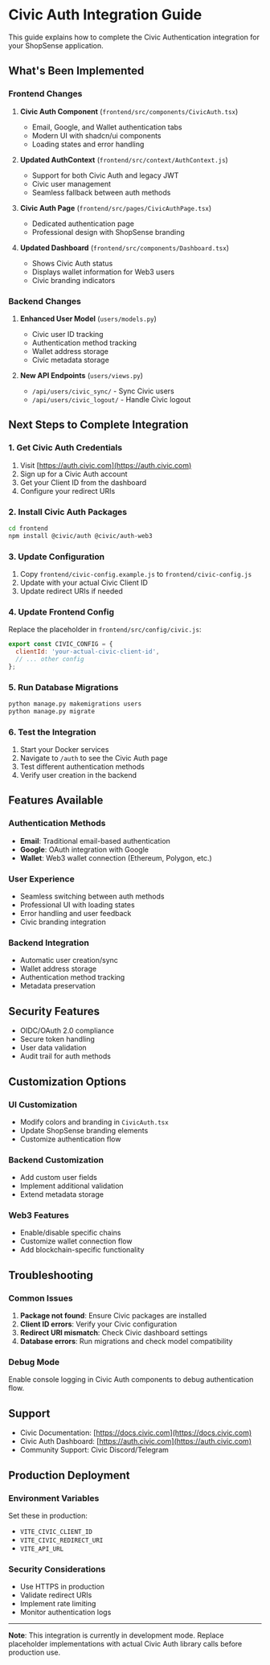 # Civic Auth Integration Guide

This guide explains how to complete the Civic Authentication integration for your ShopSense application.

## What's Been Implemented

### Frontend Changes
1. **Civic Auth Component** (`frontend/src/components/CivicAuth.tsx`)
   - Email, Google, and Wallet authentication tabs
   - Modern UI with shadcn/ui components
   - Loading states and error handling

2. **Updated AuthContext** (`frontend/src/context/AuthContext.js`)
   - Support for both Civic Auth and legacy JWT
   - Civic user management
   - Seamless fallback between auth methods

3. **Civic Auth Page** (`frontend/src/pages/CivicAuthPage.tsx`)
   - Dedicated authentication page
   - Professional design with ShopSense branding

4. **Updated Dashboard** (`frontend/src/components/Dashboard.tsx`)
   - Shows Civic Auth status
   - Displays wallet information for Web3 users
   - Civic branding indicators

### Backend Changes
1. **Enhanced User Model** (`users/models.py`)
   - Civic user ID tracking
   - Authentication method tracking
   - Wallet address storage
   - Civic metadata storage

2. **New API Endpoints** (`users/views.py`)
   - `/api/users/civic_sync/` - Sync Civic users
   - `/api/users/civic_logout/` - Handle Civic logout

## Next Steps to Complete Integration

### 1. Get Civic Auth Credentials
1. Visit [https://auth.civic.com](https://auth.civic.com)
2. Sign up for a Civic Auth account
3. Get your Client ID from the dashboard
4. Configure your redirect URIs

### 2. Install Civic Auth Packages
```bash
cd frontend
npm install @civic/auth @civic/auth-web3
```

### 3. Update Configuration
1. Copy `frontend/civic-config.example.js` to `frontend/civic-config.js`
2. Update with your actual Civic Client ID
3. Update redirect URIs if needed

### 4. Update Frontend Config
Replace the placeholder in `frontend/src/config/civic.js`:
```javascript
export const CIVIC_CONFIG = {
  clientId: 'your-actual-civic-client-id',
  // ... other config
};
```

### 5. Run Database Migrations
```bash
python manage.py makemigrations users
python manage.py migrate
```

### 6. Test the Integration
1. Start your Docker services
2. Navigate to `/auth` to see the Civic Auth page
3. Test different authentication methods
4. Verify user creation in the backend

## Features Available

### Authentication Methods
- **Email**: Traditional email-based authentication
- **Google**: OAuth integration with Google
- **Wallet**: Web3 wallet connection (Ethereum, Polygon, etc.)

### User Experience
- Seamless switching between auth methods
- Professional UI with loading states
- Error handling and user feedback
- Civic branding integration

### Backend Integration
- Automatic user creation/sync
- Wallet address storage
- Authentication method tracking
- Metadata preservation

## Security Features

- OIDC/OAuth 2.0 compliance
- Secure token handling
- User data validation
- Audit trail for auth methods

## Customization Options

### UI Customization
- Modify colors and branding in `CivicAuth.tsx`
- Update ShopSense branding elements
- Customize authentication flow

### Backend Customization
- Add custom user fields
- Implement additional validation
- Extend metadata storage

### Web3 Features
- Enable/disable specific chains
- Customize wallet connection flow
- Add blockchain-specific functionality

## Troubleshooting

### Common Issues
1. **Package not found**: Ensure Civic packages are installed
2. **Client ID errors**: Verify your Civic configuration
3. **Redirect URI mismatch**: Check Civic dashboard settings
4. **Database errors**: Run migrations and check model compatibility

### Debug Mode
Enable console logging in Civic Auth components to debug authentication flow.

## Support

- Civic Documentation: [https://docs.civic.com](https://docs.civic.com)
- Civic Auth Dashboard: [https://auth.civic.com](https://auth.civic.com)
- Community Support: Civic Discord/Telegram

## Production Deployment

### Environment Variables
Set these in production:
- `VITE_CIVIC_CLIENT_ID`
- `VITE_CIVIC_REDIRECT_URI`
- `VITE_API_URL`

### Security Considerations
- Use HTTPS in production
- Validate redirect URIs
- Implement rate limiting
- Monitor authentication logs

---

**Note**: This integration is currently in development mode. Replace placeholder implementations with actual Civic Auth library calls before production use.
